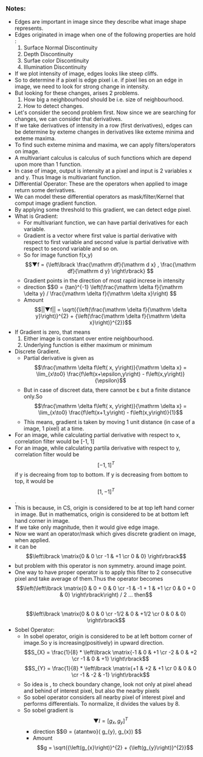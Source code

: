 ### Notes:
- Edges are important in image since they describe what image shape represents.
- Edges originated in image when one of the following properties are hold : 
	1. Surface Normal Discontinuity
	2. Depth Discontinuity
	3. Surfae color Discontinuity
	4. Illumination Discontinuity
- If we plot intensity of image, edges looks like steep cliffs. 
- So to determine if a pixel is edge pixel i.e. if pixel lies on an edge in image, we need to look for strong change in intensity.
- But looking for these changes, arises 2 problems.
	1. How big a neighbourhood should be i.e. size of neighbourhood.
	2. How to detect changes.
- Let's consider the second problem first. Now since we are searching for changes, we can consider that derivatives.
- If we take derivatives of intensity in a row (first derivatives), edges can be determine by exteme changes in derivatives like exteme minima and exteme maxima.
- To find such exteme minima and maxima, we can apply filters/operators on image.
- A multivariant calculus is calculus of such functions which are depend upon more than 1 function.
- In case of image, output is intensity at a pixel and input is 2 variables x and y. Thus Image is multivariant function.
- Differential Operator: These are the operators when applied to image return some derivatives.
- We can model these differential operators as mask/filter/Kernel that comput image gradient function.
- By applying some threshold to this gradient, we can detect edge pixel.
- What is Gradient:
	- For multivariant function, we can have partial derivatives for each variable.
	- Gradient is a vector where first value is partial derivative with respect to first variable and second value is partial derivative with respect to second variable and so on.
	- So for image function f(x,y)
		$$▼f = {\left\lbrack \frac{\mathrm df}{\mathrm d x} , \frac{\mathrm df}{\mathrm d y} \right\rbrack} $$
	- Gradient points in the direction of most rapid increse in intensity 
	- direction	
		$$Θ = \{tan}^{-1} \left(\frac{\mathrm \delta f}{\mathrm \delta y} / \frac{\mathrm \delta f}{\mathrm \delta x}\right) $$
	- Amount 
		$$||▼f|| = \sqrt{{\left(\frac{\mathrm \delta f}{\mathrm \delta y}\right)}^{2} + {\left(\frac{\mathrm \delta f}{\mathrm \delta x}\right)}^{2}}$$
- If Gradient is zero, that means 
	1. Either image is constant over entire neighbourhood.
	2. Underlying function is either maximum or minimum
- Discrete Gradient.
	- Partial derivative is given as  
		$$\frac{\mathrm \delta f\left( x, y\right)}{\mathrm \delta x} =    \lim_{x\to0} \frac{f\left(x+\epsilon,y\right) - f\left(x,y\right)}{\epsilon}$$
	- But in case of discreet data, there cannot be ε but a finite distance only.So  
		$$\frac{\mathrm \delta f\left( x, y\right)}{\mathrm \delta x} =    \lim_{x\to0} \frac{f\left(x+1,y\right) - f\left(x,y\right)}{1}$$
	- This means, gradient is taken by moving 1 unit distance (in case of a image, 1 pixel) at a time.
- For an image, while calculating partial derivative with respect to x, correlation filter would be [-1, 1]
- For an image, while calculating partila derivative with respect to y, correlation filter would be $$[-1, 1]^T$$ if y is decreaing from top to bottom. If y is decreasing from bottom to top, it would be $$[1, -1]^T$$.
- This is because, in CS, origin is considered to be at top left hand corner in image. But in mathematics, origin is considered to be at bottom left hand corner in image.
- If we take only magnitude, then it would give edge image.
 - Now we want an operator/mask which gives discrete gradient on image, when applied.
 - it can be $$\left\lbrack \matrix{0 & 0 \cr -1 & +1 \cr 0 & 0} \right\rbrack$$
 - but problem with this operator is non symmetry. around image point.
 - One way to have proper operator is to apply this filter to 2 consecutive pixel and take average of them.Thus the operator becomes  
	 $$\left(\left\lbrack \matrix{0 & 0 + 0 & 0 \cr -1 & -1 + 1 & +1 \cr 0 & 0 + 0 & 0} \right\rbrack\right)  / 2  ...  then$$    
	 $$\left\lbrack \matrix{0 & 0 & 0 \cr -1/2 & 0 & +1/2 \cr 0 & 0 & 0} \right\rbrack$$
- Sobel Operator:
	- In sobel operator, origin is considered to be at left bottom corner of image.So y is increasing(positively) in upward direction.    
	 $$S_{X} = \frac{1}{8} * \left\lbrack \matrix{-1 & 0 & +1 \cr -2 & 0 & +2 \cr -1 & 0 & +1} \right\rbrack$$
	 $$S_{Y} = \frac{1}{8} * \left\lbrack \matrix{+1 & +2 & +1 \cr 0 & 0 & 0 \cr -1 & -2 & -1} \right\rbrack$$
	- So idea is , to check boundary change, look not only at pixel ahead and behind of interest pixel, but also the nearby pixels
	- So sobel operator considers all nearby pixel of interest pixel and performs differentials. To normalize, it divides the values by 8.
	- So sobel gradient is 
		$$▼I = {\left\lbrack g_{x} , g_{y} \right\rbrack}^{T} $$	
		- direction	
			$$Θ = \{atantwo}( g_{y},  g_{x}) $$
		- Amount 
			$$g = \sqrt{{\left(g_{x}\right)}^{2} + {\left(g_{y}\right)}^{2}}$$
